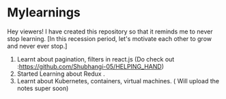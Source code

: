 # Mylearnings
Hey viewers! I have created this repository so that it reminds me to never stop learning. [In this recession period, let's motivate each other to grow and never ever stop.]

1. Learnt about pagination, filters in react.js (Do check out :https://github.com/Shubhangi-05/HELPING_HAND)
2. Started Learning about Redux .
3. Learnt about Kubernetes, containers, virtual machines. ( Will upload the notes super soon)
